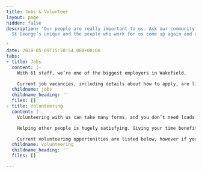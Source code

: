 ```yaml
---
title: Jobs & Volunteer
layout: page
hidden: false
description: 'Our people are really important to us. Ask our community what makes
  St George’s unique and the people who work for us come up again and again.

'
date: 2018-05-09T15:50:54.000+00:00
tabs:
- title: Jobs
  content: |-
    With 61 staff, we’re one of the biggest employers in Wakefield.

    Current job vacancies, including details about how to apply, are listed below.
  childname: jobs
  childname_heading: ''
  files: []
- title: Volunteering
  content: |-
    Volunteering with us can take many forms, and you don’t need loads of spare time to do it.

    Helping other people is hugely satisfying. Giving your time benefits others, helps you develop self-confidence and build connections with those around you.

    Current volunteering opportunities are listed below, however if you don’t see something that’s right for you but you’re interested in helping out, <a href="/contact">get in touch</a>.
  childname: volunteering
  childname_heading: ''
  files: []

---
```

